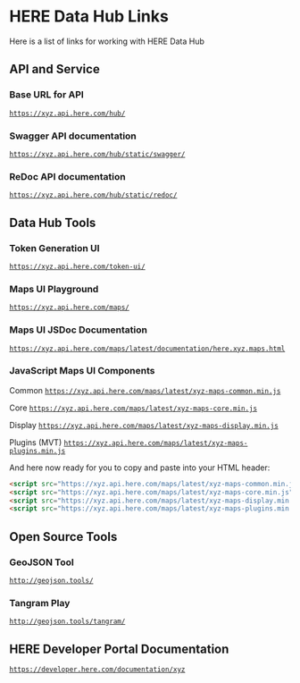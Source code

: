 # HERE Data Hub Links

Here is a list of links for working with HERE Data Hub

## API and Service

### Base URL for API

[`https://xyz.api.here.com/hub/`](https://xyz.api.here.com/hub/)

### Swagger API documentation

[`https://xyz.api.here.com/hub/static/swagger/`](https://xyz.api.here.com/hub/static/swagger/)

### ReDoc API documentation

[`https://xyz.api.here.com/hub/static/redoc/`](https://xyz.api.here.com/hub/static/redoc/)

## Data Hub Tools

### Token Generation UI

[`https://xyz.api.here.com/token-ui/`](https://xyz.api.here.com/token-ui/)

### Maps UI Playground

[`https://xyz.api.here.com/maps/`](https://xyz.api.here.com/maps/)

### Maps UI JSDoc Documentation

[`https://xyz.api.here.com/maps/latest/documentation/here.xyz.maps.html`](https://xyz.api.here.com/maps/latest/documentation/here.xyz.maps.html)

### JavaScript Maps UI Components

Common [`https://xyz.api.here.com/maps/latest/xyz-maps-common.min.js`](https://xyz.api.here.com/maps/latest/xyz-maps-common.min.js)

Core [`https://xyz.api.here.com/maps/latest/xyz-maps-core.min.js`](https://xyz.api.here.com/maps/latest/xyz-maps-core.min.js)

Display [`https://xyz.api.here.com/maps/latest/xyz-maps-display.min.js`](https://xyz.api.here.com/maps/latest/xyz-maps-display.min.js)

Plugins (MVT) [`https://xyz.api.here.com/maps/latest/xyz-maps-plugins.min.js`](https://xyz.api.here.com/maps/latest/xyz-maps-plugins.min.js)

And here now ready for you to copy and paste into your HTML header:

```html
<script src="https://xyz.api.here.com/maps/latest/xyz-maps-common.min.js" type="text/javascript" charset="UTF-8" ></script>
<script src="https://xyz.api.here.com/maps/latest/xyz-maps-core.min.js" type="text/javascript" charset="UTF-8" ></script>
<script src="https://xyz.api.here.com/maps/latest/xyz-maps-display.min.js" type="text/javascript" charset="UTF-8" ></script>
<script src="https://xyz.api.here.com/maps/latest/xyz-maps-plugins.min.js" type="text/javascript" charset="UTF-8" ></script>
```

## Open Source Tools

### GeoJSON Tool

[`http://geojson.tools/`](http://geojson.tools/)

### Tangram Play

[`http://geojson.tools/tangram/`](http://geojson.tools/tangram/)

## HERE Developer Portal Documentation

[`https://developer.here.com/documentation/xyz`](https://developer.here.com/documentation/xyz)
